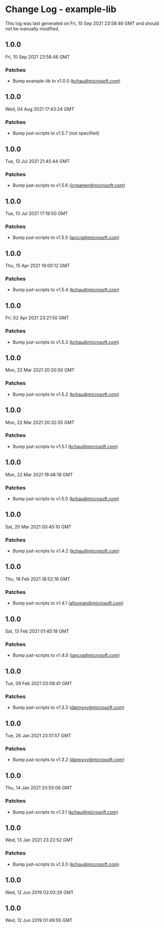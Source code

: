 # Change Log - example-lib

This log was last generated on Fri, 10 Sep 2021 23:58:46 GMT and should not be manually modified.

<!-- Start content -->

## 1.0.0

Fri, 10 Sep 2021 23:58:46 GMT

### Patches

- Bump example-lib to v1.0.0 (kchau@microsoft.com)

## 1.0.0

Wed, 04 Aug 2021 17:43:24 GMT

### Patches

- Bump just-scripts to v1.5.7 (not specified)

## 1.0.0

Tue, 13 Jul 2021 21:45:44 GMT

### Patches

- Bump just-scripts to v1.5.6 (jcreamer@microsoft.com)

## 1.0.0

Tue, 13 Jul 2021 17:19:50 GMT

### Patches

- Bump just-scripts to v1.5.5 (iancra@microsoft.com)

## 1.0.0

Thu, 15 Apr 2021 19:00:12 GMT

### Patches

- Bump just-scripts to v1.5.4 (kchau@microsoft.com)

## 1.0.0

Fri, 02 Apr 2021 23:21:50 GMT

### Patches

- Bump just-scripts to v1.5.3 (kchau@microsoft.com)

## 1.0.0

Mon, 22 Mar 2021 20:50:50 GMT

### Patches

- Bump just-scripts to v1.5.2 (kchau@microsoft.com)

## 1.0.0

Mon, 22 Mar 2021 20:32:55 GMT

### Patches

- Bump just-scripts to v1.5.1 (kchau@microsoft.com)

## 1.0.0

Mon, 22 Mar 2021 19:48:18 GMT

### Patches

- Bump just-scripts to v1.5.0 (kchau@microsoft.com)

## 1.0.0

Sat, 20 Mar 2021 00:45:10 GMT

### Patches

- Bump just-scripts to v1.4.2 (kchau@microsoft.com)

## 1.0.0

Thu, 18 Feb 2021 18:52:18 GMT

### Patches

- Bump just-scripts to v1.4.1 (afoxman@microsoft.com)

## 1.0.0

Sat, 13 Feb 2021 01:45:18 GMT

### Patches

- Bump just-scripts to v1.4.0 (iancra@microsoft.com)

## 1.0.0

Tue, 09 Feb 2021 03:08:41 GMT

### Patches

- Bump just-scripts to v1.3.3 (dannyvv@microsoft.com)

## 1.0.0

Tue, 26 Jan 2021 23:51:57 GMT

### Patches

- Bump just-scripts to v1.3.2 (dannyvv@microsoft.com)

## 1.0.0

Thu, 14 Jan 2021 20:55:06 GMT

### Patches

- Bump just-scripts to v1.3.1 (kchau@microsoft.com)

## 1.0.0

Wed, 13 Jan 2021 23:22:52 GMT

### Patches

- Bump just-scripts to v1.3.0 (kchau@microsoft.com)

## 1.0.0
Wed, 12 Jun 2019 02:03:29 GMT

## 1.0.0
Wed, 12 Jun 2019 01:49:55 GMT
